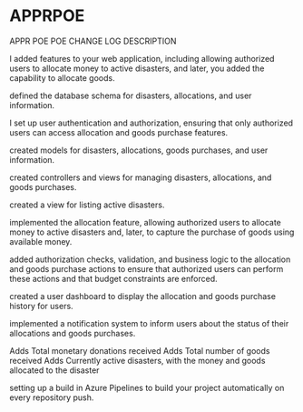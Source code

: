 # APPRPOE
APPR POE POE
CHANGE LOG DESCRIPTION 

I added features to your web application, including allowing authorized users to allocate money to active disasters, and later, you added the capability to allocate goods. 

defined the database schema for disasters, allocations, and user information. 

I set up user authentication and authorization, ensuring that only authorized users can access allocation and goods purchase features. 

 created models for disasters, allocations, goods purchases, and user information. 

created controllers and views for managing disasters, allocations, and goods purchases. 

 created a view for listing active disasters. 

implemented the allocation feature, allowing authorized users to allocate money to active disasters and, later, to capture the purchase of goods using available money. 

added authorization checks, validation, and business logic to the allocation and goods purchase actions to ensure that authorized users can perform these actions and that budget constraints are enforced. 

 created a user dashboard to display the allocation and goods purchase history for users. 

implemented a notification system to inform users about the status of their allocations and goods purchases. 

Adds Total monetary donations received
Adds Total number of goods received
Adds Currently active disasters, with the money and goods allocated to the disaster

 setting up a build in Azure Pipelines to build your project automatically on every repository push. 
